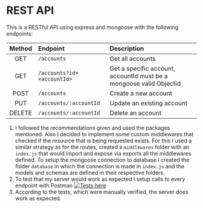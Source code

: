 # REST API

This is a RESTful API using express and mongoose with the following endpoints:

| **Method** |              **Endpoint**       |            **Description**                                          |
|:----------:|:--------------------------------|:--------------------------------------------------------------------|
|    GET     | `/accounts`                     | Get all accounts                                                    |
|    GET     | `/accounts?id=<accountId>`      | Get a specific account, accountId must be a mongoose valid ObjectId |
|    POST    | `/accounts`                     | Create a new account                                                |
|    PUT     | `/accounts/:accountId`          | Update an existing account                                          |
|   DELETE   | `/accounts/:accountId`          | Delete an account                                                   |

1. I followed the recommendations given and used the packages mentioned.
Also I decided to implement some custom middlewares that checked if the resource that is being requested exists. For this I used a similar strategy as for the routes, created a `middlewares` folder with an `index.js` that would import and expose via exports all the middlewares defined. To setup the mongoose connection to database I created the folder `database` in which the connection is made in `index.js` and the models and schemas are defined in their respective folders.
1. To test that my server would work as expected I setup calls to every endpoint with Postman [![Tests here](https://run.pstmn.io/button.svg)](https://app.getpostman.com/run-collection/9f14314d15515d7d6644)
1. According to the tests, which were manually verified, the server does work as expected.
